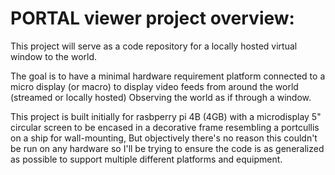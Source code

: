 # PORTAL viewer project overview:

This project will serve as a code repository for a locally hosted virtual window to the world.

The goal is to have a minimal hardware requirement platform connected to a micro display (or macro) to display video feeds from around the world (streamed or locally hosted)
Observing the world as if through a window. 

This project is built initially for rasbperry pi 4B (4GB) with a microdisplay 5" circular screen to be encased in a decorative frame resembling a portcullis on a ship for wall-mounting,
But objectively there's no reason this couldn't be run on any hardware so I'll be trying to ensure the code is as generalized as possible to support multiple different platforms and equipment.

